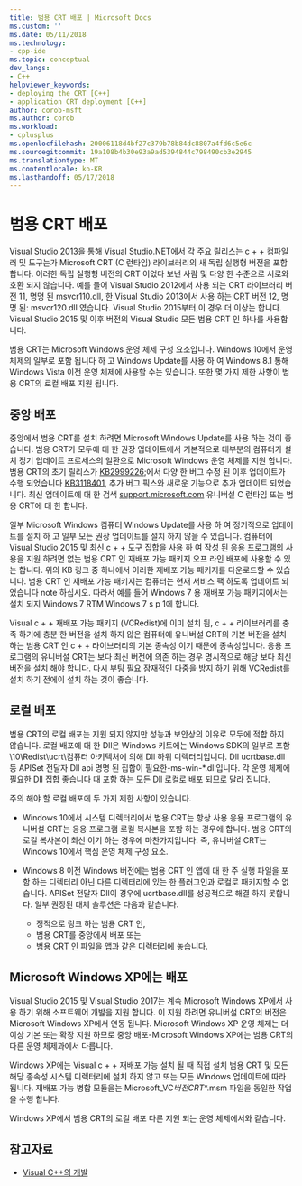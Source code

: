 ```yaml
---
title: 범용 CRT 배포 | Microsoft Docs
ms.custom: ''
ms.date: 05/11/2018
ms.technology:
- cpp-ide
ms.topic: conceptual
dev_langs:
- C++
helpviewer_keywords:
- deploying the CRT [C++]
- application CRT deployment [C++]
author: corob-msft
ms.author: corob
ms.workload:
- cplusplus
ms.openlocfilehash: 20006118d4bf27c379b78b84dc8807a4fd6c5e6c
ms.sourcegitcommit: 19a108b4b30e93a9ad5394844c798490cb3e2945
ms.translationtype: MT
ms.contentlocale: ko-KR
ms.lasthandoff: 05/17/2018
---
```

# <a name="universal-crt-deployment"></a>범용 CRT 배포

Visual Studio 2013을 통해 Visual Studio.NET에서 각 주요 릴리스는 c + + 컴파일러 및 도구는가 Microsoft CRT (C 런타임) 라이브러리의 새 독립 실행형 버전을 포함 합니다. 이러한 독립 실행형 버전의 CRT 이었다 보낸 사람 및 다양 한 수준으로 서로와 호환 되지 않습니다. 예를 들어 Visual Studio 2012에서 사용 되는 CRT 라이브러리 버전 11, 명명 된 msvcr110.dll, 한 Visual Studio 2013에서 사용 하는 CRT 버전 12, 명명 된: msvcr120.dll 였습니다. Visual Studio 2015부터,이 경우 더 이상는 합니다. Visual Studio 2015 및 이후 버전의 Visual Studio 모든 범용 CRT 인 하나를 사용합니다.

범용 CRT는 Microsoft Windows 운영 체제 구성 요소입니다. Windows 10에서 운영 체제의 일부로 포함 됩니다 하 고 Windows Update를 사용 하 여 Windows 8.1 통해 Windows Vista 이전 운영 체제에 사용할 수는 있습니다. 또한 몇 가지 제한 사항이 범용 CRT의 로컬 배포 지원 됩니다.

## <a name="central-deployment"></a>중앙 배포

중앙에서 범용 CRT를 설치 하려면 Microsoft Windows Update를 사용 하는 것이 좋습니다. 범용 CRT가 모두에 대 한 권장 업데이트에서 기본적으로 대부분의 컴퓨터가 설치 정기 업데이트 프로세스의 일환으로 Microsoft Windows 운영 체제를 지원 합니다. 범용 CRT의 초기 릴리스가 [KB2999226](https://support.microsoft.com/en-us/kb/2999226);에서 다양 한 버그 수정 된 이후 업데이트가 수행 되었습니다 [KB3118401](https://support.microsoft.com/en-us/kb/3118401), 추가 버그 픽스와 새로운 기능으로 추가 업데이트 되었습니다. 최신 업데이트에 대 한 검색 [support.microsoft.com](https://support.microsoft.com) 유니버설 C 런타임 또는 범용 CRT에 대 한 합니다.

일부 Microsoft Windows 컴퓨터 Windows Update를 사용 하 여 정기적으로 업데이트를 설치 하 고 일부 모든 권장 업데이트를 설치 하지 않을 수 있습니다. 컴퓨터에 Visual Studio 2015 및 최신 c + + 도구 집합을 사용 하 여 작성 된 응용 프로그램의 사용을 지원 하려면 없는 범용 CRT 인 재배포 가능 패키지 오프 라인 배포에 사용할 수 있는 합니다. 위의 KB 링크 중 하나에서 이러한 재배포 가능 패키지를 다운로드할 수 있습니다. 범용 CRT 인 재배포 가능 패키지는 컴퓨터는 현재 서비스 팩 하도록 업데이트 되었습니다 note 하십시오. 따라서 예를 들어 Windows 7 용 재배포 가능 패키지에서는 설치 되지 Windows 7 RTM Windows 7 s p 1에 합니다.

Visual c + + 재배포 가능 패키지 (VCRedist)에 이미 설치 됨, c + + 라이브러리를 충족 하기에 충분 한 버전을 설치 하지 않은 컴퓨터에 유니버설 CRT의 기본 버전을 설치 하는 범용 CRT 인 c + + 라이브러리의 기본 종속성 이기 때문에 종속성입니다. 응용 프로그램의 유니버설 CRT는 보다 최신 버전에 의존 하는 경우 명시적으로 해당 보다 최신 버전을 설치 해야 합니다. 다시 부팅 필요 잠재적인 다중을 방지 하기 위해 VCRedist를 설치 하기 전에이 설치 하는 것이 좋습니다.

## <a name="local-deployment"></a>로컬 배포

범용 CRT의 로컬 배포는 지원 되지 않지만 성능과 보안상의 이유로 모두에 적합 하지 않습니다.  로컬 배포에 대 한 Dll은 Windows 키트에는 Windows SDK의 일부로 포함\\10\\Redist\\ucrt\\컴퓨터 아키텍처에 의해 Dll 하위 디렉터리입니다. Dll ucrtbase.dll 등 APISet 전달자 Dll api 명명 된 집합이 필요한-ms-win-\*.dll입니다. 각 운영 체제에 필요한 Dll 집합 좋습니다 때 포함 하는 모든 Dll 로컬로 배포 되므로 달라 집니다.

주의 해야 할 로컬 배포에 두 가지 제한 사항이 있습니다.

- Windows 10에서 시스템 디렉터리에서 범용 CRT는 항상 사용 응용 프로그램의 유니버설 CRT는 응용 프로그램 로컬 복사본을 포함 하는 경우에 합니다. 범용 CRT의 로컬 복사본이 최신 이기 하는 경우에 마찬가지입니다. 즉, 유니버설 CRT는 Windows 10에서 핵심 운영 체제 구성 요소.

- Windows 8 이전 Windows 버전에는 범용 CRT 인 앱에 대 한 주 실행 파일을 포함 하는 디렉터리 아닌 다른 디렉터리에 있는 한 플러그인과 로컬로 패키지할 수 없습니다. APISet 전달자 Dll이 경우에 ucrtbase.dll를 성공적으로 해결 하지 못합니다. 일부 권장된 대체 솔루션은 다음과 같습니다.

  - 정적으로 링크 하는 범용 CRT 인,
  - 범용 CRT를 중앙에서 배포 또는
  - 범용 CRT 인 파일을 앱과 같은 디렉터리에 놓습니다.

## <a name="deployment-on-microsoft-windows-xp"></a>Microsoft Windows XP에는 배포

Visual Studio 2015 및 Visual Studio 2017는 계속 Microsoft Windows XP에서 사용 하기 위해 소프트웨어 개발을 지원 합니다. 이 지원 하려면 유니버설 CRT의 버전은 Microsoft Windows XP에서 연동 됩니다. Microsoft Windows XP 운영 체제는 더 이상 기본 또는 확장 지원 하므로 중앙 배포-Microsoft Windows XP에는 범용 CRT의 다른 운영 체제과에서 다릅니다.

Windows XP에는 Visual c + + 재배포 가능 설치 될 때 직접 설치 범용 CRT 및 모든 해당 종속성 시스템 디렉터리에 설치 하지 않고 또는 모든 Windows 업데이트에 따라 됩니다. 재배포 가능 병합 모듈을는 Microsoft_VC*버전*_CRT_\*.msm 파일을 동일한 작업을 수행 합니다.

Windows XP에서 범용 CRT의 로컬 배포 다른 지원 되는 운영 체제에서와 같습니다.

## <a name="see-also"></a>참고자료

- [Visual C++의 개발](deployment-in-visual-cpp.md)
